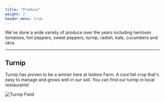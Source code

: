 ```yaml
---
title: "Produce"
weight: 2
header_menu: true
---
```


We've done a wide variety of produce over the years including heirloom tomatoes, hot peppers, sweet peppers, turnip, radish, kale, cucumbers and okra.

---

## Turnip

Turnip has proven to be a winner here at Isidore Farm. A cool fall crop that's easy to manage and grows well in our soil.
You can find our turnip in local restaurants!

![Turnip Field](images/turnip-field.png)

